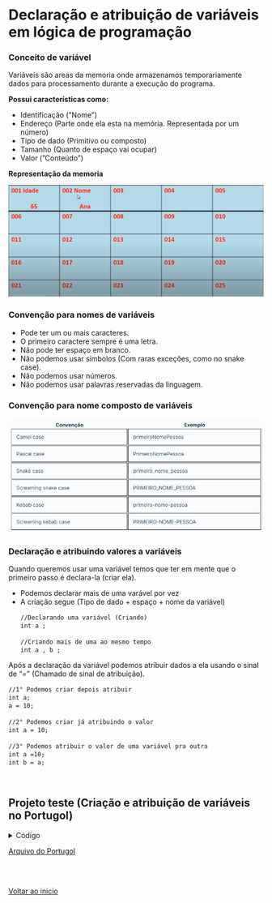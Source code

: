 # Declaração e atribuição de variáveis em lógica de programação

### Conceito de variável
Variáveis são areas da memoria onde armazenamos temporariamente dados para processamento durante a execução do programa.

**Possui características como:**

- Identificação (”Nome”)
- Endereço (Parte onde ela esta na memória. Representada por um número)
- Tipo de dado (Primitivo ou composto)
- Tamanho (Quanto de espaço vai ocupar)
- Valor (”Conteúdo”)

**Representação da memoria**

<img src="/Arquivos/img/12.jpg" alt="Texto Alternativo" width="600">


### Convenção para nomes de variáveis
- Pode ter um ou mais caracteres.
- O primeiro caractere sempre é uma letra.
- Não pode ter espaço em branco.
- Não podemos usar símbolos (Com raras exceções, como no snake case).
- Não podemos usar números.
- Não podemos usar palavras reservadas da linguagem.

### Convenção para nome composto de variáveis

<img src="/Arquivos/img/13.jpg" alt="Texto Alternativo" width="650">

### Declaração e atribuindo valores a variáveis
Quando queremos usar uma variável temos que ter em mente que o primeiro passo é declara-la (criar ela).
- Podemos declarar mais de uma varável por vez
- A criação segue (Tipo de dado + espaço + nome da variável)
    ```
    //Declarando uma variável (Criando)
    int a ;

    //Criando mais de uma ao mesmo tempo
    int a , b ;
    ```
Após a declaração da variável podemos atribuir dados a ela usando o sinal de “=” (Chamado de sinal de atribuição).
```
//1° Podemos criar depois atribuir 
int a; 
a = 10;

//2° Podemos criar já atribuindo o valor
int a = 10;

//3° Podemos atribuir o valor de uma variável pra outra
int a =10;
int b = a;
```
<br>

## Projeto teste (Criação e atribuição de variáveis no Portugol)
<details>
<summary>Código</summary>

```portugol
programa
{//Dentro dessa chave temos o escopo global (pode ser usada em qualquer parte do código)
	
	/*"caracter" palavra usada para criar var do tipo char (um caractere apenas)*/
	caracter simbolo 

	/*"cadeia" palavra usada para criar var do tipo string (Conjunto de caracteres)*/
	cadeia mensagem

	/*"real" palavra usada para criar var do tipo float (Com casas decimais)*/
	/*Para criar mais de uma variável vamosseparar por "," cada uma delas */
	real n1, n2, n3, n4

	/*"logico" palavra usada para criar var do tipo boolean*/
	logico passa_ou_repassa

	/*"inteiro" palavra usada para criar var do tipo number */
	inteiro idade
	
	funcao inicio()
	{/*Dentro dessa chave teremos o escopo local*/
	
		real media
		cadeia nome
		real notas 

		//estartando variaveis
		simbolo = 'x' //Pra um caractere aqui vamos por aspas simples
		mensagem = "Tu é brabo, chefe" //Para uma string aqui vamos por aspas duplas
		n1 = 7.5 //Vamos usar "." ao invés de virgula nos números para separar as casas
		n2 = n1
		n3 = 8.2
		n4 = 6.9
		notas = n1 + n2 + n3 + n4 
		passa_ou_repassa = verdadeiro 
		idade = 32
		media = notas / 4
		nome = "Josue B. Almeida"
		
		//Mostrando as informações no console
		escreva("Turma :  " +  simbolo + "\n")
		escreva("O nome do aluno é : " + nome + "\n")
		escreva("Sua idade é : " + idade + "\n")
		escreva("1 para passou 0 para reprovou : " + passa_ou_repassa + "\n")
		escreva("Suas notas foram : " + n1 + "/ " + n2 + "/ "+ n3 + "/ " + n4 + "\n")
		escreva("Sua média foi : " +  media + "\n")
		escreva(mensagem + "\n")
		
		
	}

}

/* Para executar o código no portugol studio vou usar o "shift" + "F6" */
```

</details>

[Arquivo do Portugol](/Arquivos/C%C3%B3digo/Teste%20inicial%20de%20vari%C3%A1veis.por)

<br>

<br>

[Voltar ao inicio](/README.md)